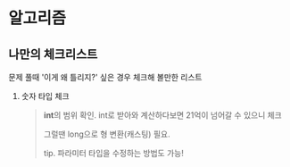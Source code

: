 # 알고리즘

## 나만의 체크리스트

문제 풀때 '이게 왜 틀리지?' 싶은 경우 체크해 볼만한 리스트

1. 숫자 타입 체크
   > **int**의 범위 확인. int로 받아와 계산하다보면 21억이 넘어갈 수 있으니 체크
   > 
   > 그럴땐 long으로 형 변환(캐스팅) 필요.
   > 
   > tip. 파라미터 타입을 수정하는 방법도 가능!